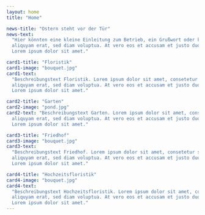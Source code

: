 ```yaml
---
layout: home
title: "Home"

news-title: "Ostern steht vor der Tür"
news-text:
  "Hier könnten eine kleine Einleitung zum Betrieb, ein Grußwort oder kleine Neuigkeiten / Ankündigungen stehen, die sofort im Blickfeld landen sollen. Beispielsweise der Osterverkauf, Weihnachtsverkauf oder dergleichen. Lorem ipsum dolor sit amet, consetetur sadipscing elitr, sed diam nonumy eirmod tempor invidunt ut labore et dolore magna
  aliquyam erat, sed diam voluptua. At vero eos et accusam et justo duo dolores et ea rebum. Stet clita kasd gubergren, no sea takimata sanctus est
  Lorem ipsum dolor sit amet."

card1-title: "Floristik"
card1-image: "bouquet.jpg"
card1-text:
  "Beschreibungstext Floristik. Lorem ipsum dolor sit amet, consetetur sadipscing elitr, sed diam nonumy eirmod tempor invidunt ut labore et dolore magna
  aliquyam erat, sed diam voluptua. At vero eos et accusam et justo duo dolores et ea rebum. Stet clita kasd gubergren, no sea takimata sanctus est
  Lorem ipsum dolor sit amet."

card2-title: "Garten"
card2-image: "pond.jpg"
card2-text: "Beschreibungstext Garten. Lorem ipsum dolor sit amet, consetetur sadipscing elitr, sed diam nonumy eirmod tempor invidunt ut labore et dolore magna
  aliquyam erat, sed diam voluptua. At vero eos et accusam et justo duo dolores et ea rebum. Stet clita kasd gubergren, no sea takimata sanctus est
  Lorem ipsum dolor sit amet."

card3-title: "Friedhof"
card3-image: "bouquet.jpg"
card3-text:
  "Beschreibungstext Friedhof. Lorem ipsum dolor sit amet, consetetur sadipscing elitr, sed diam nonumy eirmod tempor invidunt ut labore et dolore magna
  aliquyam erat, sed diam voluptua. At vero eos et accusam et justo duo dolores et ea rebum. Stet clita kasd gubergren, no sea takimata sanctus est
  Lorem ipsum dolor sit amet."

card4-title: "Hochzeitsfloristik"
card4-image: "bouquet.jpg"
card4-text:
  "Beschreibungstext Hochzeitsfloristik. Lorem ipsum dolor sit amet, consetetur sadipscing elitr, sed diam nonumy eirmod tempor invidunt ut labore et dolore magna
  aliquyam erat, sed diam voluptua. At vero eos et accusam et justo duo dolores et ea rebum. Stet clita kasd gubergren, no sea takimata sanctus est
  Lorem ipsum dolor sit amet."
---
```

